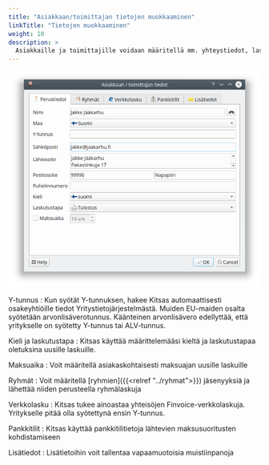 ```yaml
---
title: "Asiakkaan/toimittajan tietojen muokkaaminen"
linkTitle: "Tietojen muokkaaminen"
weight: 10
description: >
  Asiakkaille ja toimittajille voidaan määritellä mm. yhteystiedot, laskutustapa ja ryhmien jäsenyys
---
```


![Asiakkaan tiedot](jakke.png)

Y-tunnus
: Kun syötät Y-tunnuksen, hakee Kitsas automaattisesti osakeyhtiöille tiedot Yritystietojärjestelmästä. Muiden EU-maiden osalta syötetään arvonlisäverotunnus. Käänteinen arvonlisävero edellyttää, että yritykselle on syötetty Y-tunnus tai ALV-tunnus.

Kieli ja laskutustapa
: Kitsas käyttää määrittelemääsi kieltä ja laskutustapaa oletuksina uusille laskuille.

Maksuaika
: Voit määritellä asiakaskohtaisesti maksuajan uusille laskuille

Ryhmät
: Voit määritellä [ryhmien]({{<relref "../ryhmat">}}) jäsenyyksiä ja lähettää niiden perusteella ryhmälaskuja

Verkkolasku
: Kitsas tukee ainoastaa yhteisöjen Finvoice-verkkolaskuja. Yritykselle pitää olla syötettynä ensin Y-tunnus.

Pankkitilit
: Kitsas käyttää pankkitilitietoja lähtevien maksusuoritusten kohdistamiseen

Lisätiedot
: Lisätietoihin voit tallentaa vapaamuotoisia muistiinpanoja

